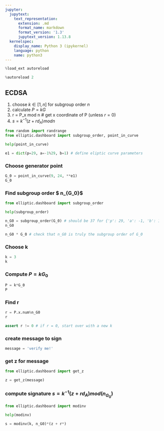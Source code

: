 ```yaml
---
jupyter:
  jupytext:
    text_representation:
      extension: .md
      format_name: markdown
      format_version: '1.3'
      jupytext_version: 1.13.8
  kernelspec:
    display_name: Python 3 (ipykernel)
    language: python
    name: python3
---
```


```python
%load_ext autoreload

%autoreload 2
```

<!-- #region -->
## ECDSA


1. choose $k \in [1, n]$ for subgroup order $n$
1. calculate $P=kG$
1. r = P_x mod n # get x coordinate of P (unless $r=0$)
1. $s = k^{-1}(z+rd_A) modn$
<!-- #endregion -->

```python
from random import randrange
from elliptic.dashboard import subgroup_order, point_in_curve
```

```python
help(point_in_curve)
```

```python
e1 = dict(p=29, a=-1%29, b=1) # define eliptic curve parameters
```

### Choose generator point

```python
G_0 = point_in_curve(9, 24, **e1)
G_0
```

### Find subgroup order $ n_{G_0}$

```python
from elliptic.dashboard import subgroup_order
```

```python
help(subgroup_order)
```

```python
n_G0 = subgroup_order(G_0) # should be 37 for {'p': 29, 'a': -1, 'b': 1}
n_G0
```

```python
n_G0 * G_0 # check that n_G0 is truly the subgroup order of G_0
```

### Choose k

```python
k = 3
k
```

### Compute $P=k G_0$

```python
P = k*G_0
P
```

### Find r

```python
r = P.x.num%n_G0
r

assert r != 0 # if r = 0, start over with a new k
```

### create message to sign

```python
message = 'verify me!'
```

### get z for message

```python
from elliptic.dashboard import get_z
```

```python
z = get_z(message)
```

### compute signature $s = k^{-1}(z+rd_A) mod(n_{G_0})$

```python
from elliptic.dashboard import modinv

help(modinv)
```

```python
s = modinv(k, n_G0)*(z + r*)
```

```python

```
